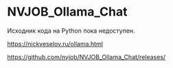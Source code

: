 # NVJOB_Ollama_Chat

Исходник кода на Python пока недоступен.

https://nickveselov.ru/ollama.html

https://github.com/nvjob/NVJOB_Ollama_Chat/releases/

